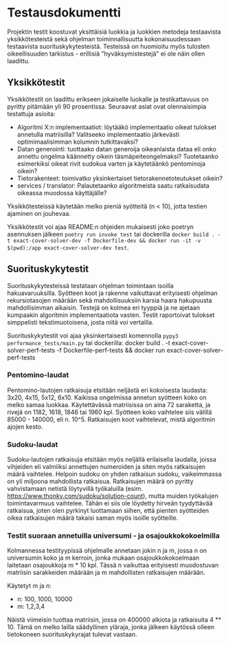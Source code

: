# Testausdokumentti

Projektin testit koostuvat yksittäisiä luokkia ja luokkien metodeja testaavista yksikkötesteistä sekä ohjelman toiminnallisuutta kokonaisuudessaan testaavista suorituskykytesteistä. 
Testeissä on huomioitu myös tulosten oikeellisuuden tarkistus - erillisiä "hyväksymistestejä" ei ole näin ollen laadittu.


## Yksikkötestit

Yksikkötestit on laadittu erikseen jokaiselle luokalle ja testikattavuus on pyritty pitämään yli 90 prosentissa. Seuraavat asiat ovat olennaisimpia testattuja asioita:
- Algoritmi X:n implementaatiot: löytääkö implementaatio oikeat tulokset annetulla matriisilla? Valitseeko implementaatio järkevästi optimimaalisimman kolumnin tutkittavaksi?
- Datan generointi: tuottaako datan generoija oikeanlaista dataa eli onko annettu ongelma käännetty oikein täsmäpeiteongelmaksi? Tuotetaanko esimerkiksi oikeat rivit sudokua varten ja
  käytetäänkö pentominoja oikein?
- Tietorakenteet: toimivatko yksinkertaiset tietorakennetoteutukset oikein?
- services / translator: Palautetaanko algoritmeista saatu ratkaisudata oikeassa muodossa käyttäjälle?

Yksikkötesteissä käytetään melko pieniä syötteitä (n < 10), jotta testien ajaminen on jouhevaa. 

Yksikkötestit voi ajaa README:n ohjeiden mukaisesti joko poetryn asennuksen jälkeen `poetry run invoke test` tai dockerilla 
`docker build . -t exact-cover-solver-dev -f Dockerfile-dev && docker run -it -v $(pwd):/app exact-cover-solver-dev test`.

## Suorituskykytestit

Suorituskykytesteissä testataan ohjelman toimintaan isoilla hakuavaruuksilla. Syötteen koot ja rakenne vaikuttavat erityisesti ohjelman
rekursiotasojen määrään sekä mahdollisuuksiin karsia haara hakupuusta mahdollisimman aikaisin. Testejä on kolmea eri tyyppiä ja ne ajetaan kumpaakin algoritmin implementaatiota vasten.
Testit raportoivat tulokset simppelisti tekstimuotoisena, josta niitä voi vertailla.

Suorituskykytestit voi ajaa yksinkertaisesti komennolla `pypy3 performance_tests/main.py` tai dockerilla: docker build . -t exact-cover-solver-perf-tests -f Dockerfile-perf-tests && docker run exact-cover-solver-perf-tests

### Pentomino-laudat

Pentomino-lautojen ratkaisuja etsitään neljästä eri kokoisesta laudasta: 3x20, 4x15, 5x12, 6x10. Kaikissa ongelmissa annetun syötteen koko on melko samaa luokkaa.
Käytettävässä matriisissa on aina 72 saraketta, ja rivejä on 1182, 1618, 1846 tai 1960 kpl. Syötteen koko vaihtelee siis välillä 85000 - 140000, eli n. 10^5. Ratkaisujen koot vaihtelevat, 
mistä algoritmin ajojen kesto.

### Sudoku-laudat

Sudoku-lautojen ratkaisuja etsitään myös neljällä erilaisella laudalla, joissa vihjeiden eli valmiiksi annettujen numeroiden ja siten myös ratkaisujen määrä vaihtelee. 
Helpoin sudoku on yhden ratkaisun sudoku, vaikeimmassa on yli miljoona mahdollista ratkaisua. Ratkaisujen määrä on pyritty vahvistamaan netistä löytyvillä työkaluilla 
(esim. https://www.thonky.com/sudoku/solution-count), mutta muiden työkalujen toimintavarmuus vaihtelee. Tähän ei siis ole löydetty hirveän tyydyttävää ratkaisua, joten 
olen pyrkinyt luottamaan siihen, että pienten syötteiden oikea ratkaisujen määrä takaisi saman myös isoille syötteille.

### Testit suoraan annetuilla universumi - ja osajoukkokokoelmilla

Kolmannessa testityypissä ohjelmalle annetaan jokin n ja m, jossa n on universumin koko
ja m kerroin, jonka mukaan osajoukkokokoelmaan laitetaan osajoukkoja m * 10 kpl. Tässä
n vaikuttaa erityisesti muodostuvan matriisin sarakkeiden määrään ja m mahdollisten
ratkaisujen määrään.

Käytetyt m ja n:
- n: 100, 1000, 10000
- m: 1,2,3,4

Näistä viimeisin tuottaa matriisin, jossa on 400000 alkiota ja ratkaisuita 4 ** 10. Tämä
on melko lailla säädyllinen yläraja, jonka jälkeen käytössä olleen tietokoneen
suorituskykyrajat tulevat vastaan.